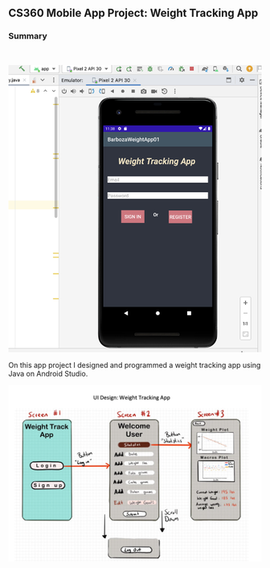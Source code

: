 <h2>CS360 Mobile App Project: Weight Tracking App</h2>

<h3> Summary </h3> 
<br> 

![Alt text](images/image02.png)

On this app project I designed and programmed a weight tracking app using Java on Android Studio. 

![Alt text](images/image01.png)
